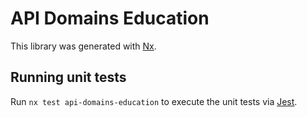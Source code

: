 <!-- gitbook-ignore -->

# API Domains Education

This library was generated with [Nx](https://nx.dev).

## Running unit tests

Run `nx test api-domains-education` to execute the unit tests via [Jest](https://jestjs.io).
